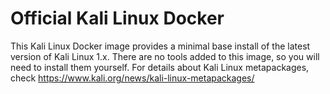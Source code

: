 # Official Kali Linux Docker
This Kali Linux Docker image provides a minimal base install of the latest version of Kali Linux 1.x.
There are no tools added to this image, so you will need to install them yourself. 
For details about Kali Linux metapackages, check https://www.kali.org/news/kali-linux-metapackages/
